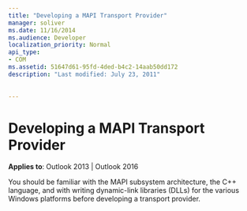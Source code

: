 ```yaml
---
title: "Developing a MAPI Transport Provider"
manager: soliver
ms.date: 11/16/2014
ms.audience: Developer
localization_priority: Normal
api_type:
- COM
ms.assetid: 51647d61-95fd-4ded-b4c2-14aab50dd172
description: "Last modified: July 23, 2011"
 
 
---
```


# Developing a MAPI Transport Provider

  
  
**Applies to**: Outlook 2013 | Outlook 2016 
  
You should be familiar with the MAPI subsystem architecture, the C++ language, and with writing dynamic-link libraries (DLLs) for the various Windows platforms before developing a transport provider.
  

